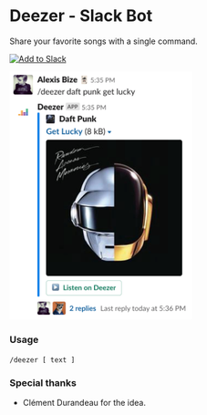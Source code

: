 # Deezer - Slack Bot

Share your favorite songs with a single command.

<a href="https://slack.com/oauth/authorize?client_id=2380802784.2587903320&scope=commands,chat:write:bot"><img alt="Add to Slack" height="40" width="139" src="https://platform.slack-edge.com/img/add_to_slack@2x.png" /></a>

<img src="deezer-slack-bot-preview.png" width="320" />

### Usage

```
/deezer [ text ]
```

### Special thanks

-   Clément Durandeau for the idea.
